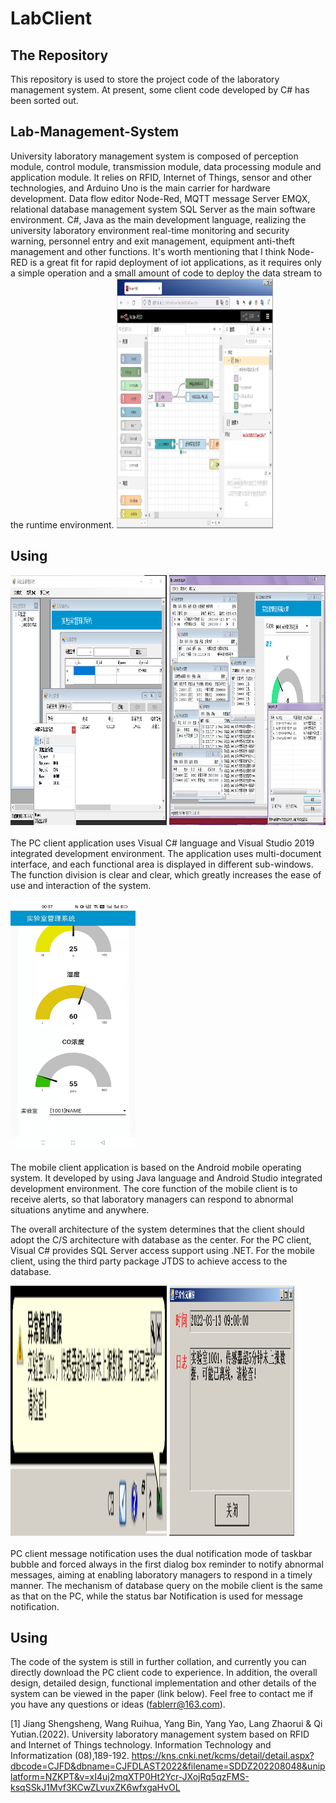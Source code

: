 # LabClient

## The Repository

This repository is used to store the project code of the laboratory management system. At present, some client code developed by C# has been sorted out.

## Lab-Management-System 
University laboratory management system is composed of perception module, control module, transmission module, data processing module and application module. It relies on RFID, Internet of Things, sensor and other technologies, and Arduino Uno is the main carrier for hardware development. Data flow editor Node-Red, MQTT message Server EMQX, relational database management system SQL Server as the main software environment. C#, Java as the main development language, realizing the university laboratory environment real-time monitoring and security warning, personnel entry and exit management, equipment anti-theft management and other functions. 
It's worth mentioning that I think Node-RED is a great fit for rapid deployment of iot applications, as it requires only a simple operation and a small amount of code to deploy the data stream to the runtime environment.
<img src="picture/Node-Red.png" width="250" height="400" alt="Node-Red"/><br/>  

## Using
<img src="picture/client.png" width="250" height="400" alt="client"/> <img src="picture/client2.png" width="250" height="400" alt="client2"/><br/>  
The PC client application uses Visual C# language and Visual Studio 2019 integrated development environment. The application uses multi-document interface, and each functional area is displayed in different sub-windows. The function division is clear and clear, which greatly increases the ease of use and interaction of the system.
 
<img src="picture/details.png" width="200" height="400" alt="details"/><br/>  
The mobile client application is based on the Android mobile operating system. It developed by using Java language and Android Studio integrated development environment. The core function of the mobile client is to receive alerts, so that laboratory managers can respond to abnormal situations anytime and anywhere.

The overall architecture of the system determines that the client should adopt the C/S architecture with database as the center. For the PC client, Visual C# provides SQL Server access support using .NET. For the mobile client, using the third party package JTDS to achieve access to the database.

<img src="picture/notification.png" width="250" height="400" alt="notification"/> <img src="picture/notification2.png" width="200" height="400" alt="notification2"/><br/>  
PC client message notification uses the dual notification mode of taskbar bubble and forced always in the first dialog box reminder to notify abnormal messages, aiming at enabling laboratory managers to respond in a timely manner. The mechanism of database query on the mobile client is the same as that on the PC, while the status bar Notification is used for message notification.

## Using
The code of the system is still in further collation, and currently you can directly download the PC client code to experience. In addition, the overall design, detailed design, functional implementation and other details of the system can be viewed in the paper (link below). Feel free to contact me if you have any questions or ideas (fablerr@163.com).

[1] Jiang Shengsheng, Wang Ruihua, Yang Bin, Yang Yao, Lang Zhaorui & Qi Yutian.(2022). University laboratory management system based on RFID and Internet of Things technology. Information Technology and Informatization (08),189-192.
https://kns.cnki.net/kcms/detail/detail.aspx?dbcode=CJFD&dbname=CJFDLAST2022&filename=SDDZ202208048&uniplatform=NZKPT&v=xI4uj2mqXTP0Ht2Ycr-JXojRq5qzFMS-ksqSSkJ1Mvf3KCwZLvuxZK6wfxgaHvOL
